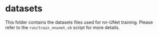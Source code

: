 # datasets

This folder contains the datasets files used for nn-UNet training. Please refer to the `run/train_nnunet.sh` script for more details.
